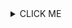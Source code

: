 <head>
  <meta name="keywords" content="doc, blog"></meta>
</head>

<details><summary>CLICK ME</summary>
<p>

![Docusaurus banner](/img/docusaurus.png 'blog')

#### yes, even hidden code blocks!

```python
print("hello world!")
```

</p>
</details>